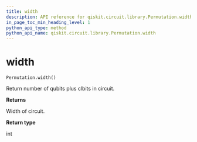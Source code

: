 ```yaml
---
title: width
description: API reference for qiskit.circuit.library.Permutation.width
in_page_toc_min_heading_level: 1
python_api_type: method
python_api_name: qiskit.circuit.library.Permutation.width
---
```


# width

<span id="qiskit.circuit.library.Permutation.width" />

`Permutation.width()`

Return number of qubits plus clbits in circuit.

**Returns**

Width of circuit.

**Return type**

int

